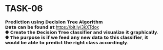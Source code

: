 # TASK-06  
𝗣𝗿𝗲𝗱𝗶𝗰𝘁𝗶𝗼𝗻 𝘂𝘀𝗶𝗻𝗴 𝗗𝗲𝗰𝗶𝘀𝗶𝗼𝗻 𝗧𝗿𝗲𝗲 𝗔𝗹𝗴𝗼𝗿𝗶𝘁𝗵𝗺  
𝗗𝗮𝘁𝗮 𝗰𝗮𝗻 𝗯𝗲 𝗳𝗼𝘂𝗻𝗱 𝗮𝘁 https://bit.ly/3kXTdox  
● 𝗖𝗿𝗲𝗮𝘁𝗲 𝘁𝗵𝗲 𝗗𝗲𝗰𝗶𝘀𝗶𝗼𝗻 𝗧𝗿𝗲𝗲 𝗰𝗹𝗮𝘀𝘀𝗶𝗳𝗶𝗲𝗿 𝗮𝗻𝗱 𝘃𝗶𝘀𝘂𝗮𝗹𝗶𝘇𝗲 𝗶𝘁 𝗴𝗿𝗮𝗽𝗵𝗶𝗰𝗮𝗹𝗹𝘆.  
● 𝗧𝗵𝗲 𝗽𝘂𝗿𝗽𝗼𝘀𝗲 𝗶𝘀 𝗶𝗳 𝘄𝗲 𝗳𝗲𝗲𝗱 𝗮𝗻𝘆 𝗻𝗲𝘄 𝗱𝗮𝘁𝗮 𝘁𝗼 𝘁𝗵𝗶𝘀 𝗰𝗹𝗮𝘀𝘀𝗶𝗳𝗶𝗲𝗿, 𝗶𝘁 𝘄𝗼𝘂𝗹𝗱 𝗯𝗲 𝗮𝗯𝗹𝗲 𝘁𝗼 𝗽𝗿𝗲𝗱𝗶𝗰𝘁 𝘁𝗵𝗲 𝗿𝗶𝗴𝗵𝘁 𝗰𝗹𝗮𝘀𝘀 𝗮𝗰𝗰𝗼𝗿𝗱𝗶𝗻𝗴𝗹𝘆.
